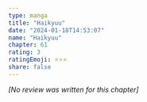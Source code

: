 ```yaml
---
type: manga
title: "Haikyuu"
date: "2024-01-18T14:53:07"
name: "Haikyuu"
chapter: 61
rating: 3
ratingEmoji: ⭐️⭐️⭐️
share: false
---
```


_[No review was written for this chapter]_
